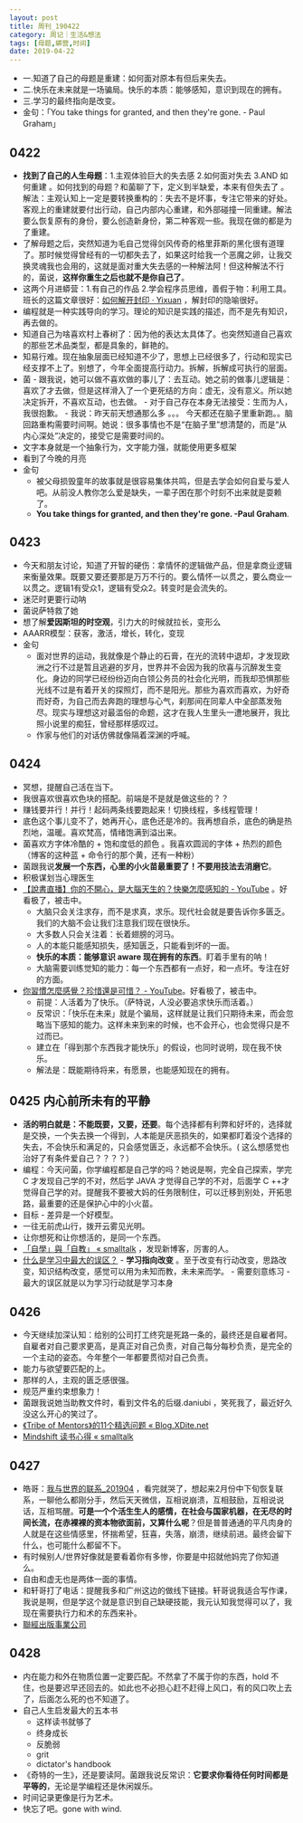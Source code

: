 ```yaml
---
layout: post
title: 周刊_190422
category: 周记｜生活&想法
tags: [母题,蟒营,时间]
date: 2019-04-22
---
```


- 一.知道了自己的母题是重建：如何面对原本有但后来失去。
- 二.快乐在未来就是一场骗局。快乐的本质：能够感知，意识到现在的拥有。 
- 三.学习的最终指向是改变。
- 金句：「You take things for granted, and then they're gone. - Paul Graham」

## 0422 

- **找到了自己的人生母题**：1.主观体验巨大的失去感 2.如何面对失去 3.AND 如何重建 。如何找到的母题？和菌聊了下，定义到半缺爱，本来有但失去了 。解法：主观认知上一定是要转换重构的：失去不是坏事，专注它带来的好处。客观上的重建就要付出行动，自己内部内心重建，和外部碰撞一同重建。解法要么恢复原有的身份，要么创造新身份，第二种客观一些。我现在做的都是为了重建。
- 了解母题之后，突然知道为毛自己觉得剑风传奇的格里菲斯的黑化很有道理了。那时候觉得曾经有的一切都失去了，如果这时给我一个恶魔之卵，让我交换灵魂我也会用的，这就是面对重大失去感的一种解法阿！但这种解法不行的，菌说，**这样你重生之后也就不是你自己了**。
- 这两个月进蟒营：1.有自己的作品 2.学会程序员思维，善假于物：利用工具。班长的这篇文章很好：[如何解开封印 · Yixuan](https://yixuan.li/trivial/2016/04/22/dhamma/) ，解封印的隐喻很好。
- 编程就是一种实践导向的学习。理论的知识是实践的描述，而不是先有知识，再去做的。
- 知道自己为啥喜欢村上春树了：因为他的表达太具体了。也突然知道自己喜欢的那些艺术品类型，都是具象的，鲜艳的。
- 知易行难。现在抽象层面已经知道不少了，思想上已经很多了，行动和现实已经支撑不上了。别想了，今年全面提高行动力。拆解，拆解成可执行的层面。
- 菌
      - 跟我说，她可以做不喜欢做的事儿了：去互动。她之前的做事儿逻辑是：喜欢了才去做，但是这样滑入了一个更死结的方向：虚无，没有意义。所以她决定拆开，不喜欢互动，也去做。
      - 对于自己存在本身无法接受：生而为人，我很抱歉。
      - 我说：昨天前天想通那么多 。。。 今天都还在脑子里重新跑。。脑回路重构需要时间啊。她说：很多事情也不是“在脑子里”想清楚的，而是“从内心深处”决定的，接受它是需要时间的。
- 文字本身就是一个抽象行为，文字能力强，就能使用更多框架
- 看到了今晚的月亮
- 金句
  - 被父母损毁童年的故事就是很容易集体共鸣，但是去学会如何自爱与爱人吧。从前没人教你怎么爱是缺失，一辈子困在那个时刻不出来就是耍赖了。
  - **You take things for granted, and then they're gone. -Paul Graham**.
 
## 0423
- 今天和朋友讨论，知道了开智的硬伤：拿情怀的逻辑做产品，但是拿商业逻辑来衡量效果。既要又要还要那是万万不行的。要么情怀一以贯之，要么商业一以贯之。逻辑1有受众1，逻辑有受众2。转变时是会流失的。
- 迷茫时更要行动呐
- 菌说萨特救了她
- 想了解**爱因斯坦的时空观**，引力大的时候就拉长，变形么
- AAARR模型：获客，激活，增长，转化，变现
- 金句
  - 面对世界的运动，我就像是个静止的石膏，在光的流转中退却，才发现欧洲之行不过是暂且逃避的岁月，世界并不会因为我的欣喜与沉醉发生变化。身边的同学已经纷纷迈向白领公务员的社会化光明，而我却恐惧那些光线不过是有着开关的探照灯，而不是阳光。那些为喜欢而喜欢，为好奇而好奇，为自己而去奔跑的理想与心气，刹那间在同辈人中全部蒸发殆尽。现实与理想这对最滥俗的命题，这才在我人生里头一遭地展开，我比照小说里的痴狂，曾经那样感叹过。
  - 作家与他们的对话仿佛就像隔着深渊的呼喊。
    
## 0424
- 冥想，提醒自己活在当下。
- 我很喜欢很喜欢色块的搭配。前端是不是就是做这些的？？
- 赚钱要并行！并行！起码两条线要跑起来！切换线程，多线程管理！
- 底色这个事儿变不了，她再开心，底色还是冷的。我再想自杀，底色的确是热烈地，温暖。喜欢梵高，情绪饱满到溢出来。
- 菌喜欢方字体冷酷的 + 饱和度低的颜色 。我喜欢圆润的字体 + 热烈的颜色（博客的这种蓝 + 命令行的那个黄，还有一种粉）
- 菌跟我说**发展一个东西，心里的小火苗最重要了！不要用技法去消磨它**。
- 积极谋划当心理医生
- [【說書直播】你的不開心，是大腦天生的？快樂怎麼感知的 - YouTube](https://www.youtube.com/watch?v=fnQHZxh_--A) 。好看极了，被击中。
    - 大脑只会关注求存，而不是求真，求乐。现代社会就是要告诉你多匮乏。我们的大脑不会让我们注意我们现在很快乐。
    - 大多数人只会关注着：长着翅膀的河马。
    - 人的本能只能感知损失，感知匮乏，只能看到坏的一面。
    - **快乐的本质：能够意识 aware 现在拥有的东西**。盯着手里有的呐！
    - 大脑需要训练觉知的能力：每一个东西都有一点好，和一点坏。专注在好的方面。
- [你習慣怎麼感覺？珍惜還是可惜？ - YouTube](https://www.youtube.com/watch?v=LbCBPrLRh64)。好看极了，被击中。
    - 前提：人活着为了快乐。（萨特说，人没必要追求快乐而活着。）
    - 反常识：「快乐在未来」就是个骗局，这样就是让我们只期待未来，而会忽略当下感知的能力。这样未来到来的时候，也不会开心，也会觉得只是不过而已。
    - 建立在「得到那个东西我才能快乐」的假设，也同时说明，现在我不快乐。
    - 解法是：既能期待将来，有愿景，也能感知现在的拥有。
    
## 0425 内心前所未有的平静
- **活的明白就是：不能既要，又要，还要**。每个选择都有利弊和好坏的，选择就是交换，一个失去换一个得到，人本能是厌恶损失的，如果都盯着没个选择的失去，不会快乐和满足的，只会感觉匮乏，永远都不会快乐。( 这么想感觉也治好了有条件爱自己？？？？）
- 编程：今天问菌，你学编程都是自己学的吗？她说是啊，完全自己探索，学完 C 才发现自己学的不对，然后学 JAVA  才觉得自己学的不对，后面学 C ++才觉得自己学的对。提醒我不要被大妈的任务限制住，可以迁移到别处，开拓思路，最重要的还是保护心中的小火苗。
- 目标 - 差异是一个好模型。
- 一往无前虎山行，拨开云雾见光明。
- 让你想死和让你想活的，是同一个东西。
- [「自學」與「自教」 « smalltalk](http://smalltalk.xdite.net/posts/773510-self-learn-and-self-teach)  ，发现新博客，厉害的人。
- [什么是学习中最大的误区？](https://mp.weixin.qq.com/s/ns2zeMG_ZqZryDmdNnN-HA)
      - **学习指向改变** 。至于改变有行动改变，思路改变，知识结构改变，感觉可以用为未知而教，未未来而学。
      - 需要刻意练习
      - 最大的误区就是以为学习行动就是学习本身
      
## 0426 
- 今天继续加深认知：给别的公司打工终究是死路一条的，最终还是自雇者阿。自雇者对自己要求更高，是真正对自己负责，对自己每分每秒负责，是完全的一个主动的姿态。今年整个一年都要贯彻对自己负责。
- 能力与欲望要匹配的上。
- 那样的人，主观的匮乏感很强。
- 规范严重约束想象力！
- 菌跟我说她当助教文件时，看到文件名的后缀.daniubi ，笑死我了，最近好久没这么开心的笑过了。
- [《Tribe of Mentors》的11个精选问题 « Blog.XDite.net](http://blog.xdite.net/posts/2019/04/19/11-selected-questions-of-tribe-of-mentors-april)
- [Mindshift 读书心得 « smalltalk](http://smalltalk.xdite.net/posts/7817178-mindshift-reading-thoughts)

## 0427
- 皓哥：[我与世界的联系_201904](https://www.youtube.com/watch?v=uvPfkIdxGtQ&feature=youtu.be) ，看完就哭了，想起来2月份中下旬恢复联系，一聊他么都刚分手，然后天天微信，互相说崩溃，互相鼓励，互相说说话，互相骂醒。**可是一个个活生生人的感情，在社会与国家机器，在无尽的时间长流，在赤裸裸的资本物欲面前，又算什么呢**？但是普普通通的平凡肉身的人就是在这些情感里，怀揣希望，狂喜，失落，崩溃，继续前进。最终会留下什么，也可能什么都留不下。
- 有时候别人/世界好像就是要看着你有多惨，你要是中招就他妈完了你知道么。
- 自由和虚无也是两体一面的事情。
- 和轩哥打了电话：提醒我多和广州这边的做线下链接。轩哥说我适合写作课，我说是啊，但是学这个就是意识到自己缺硬技能，我元认知我觉得可以了，我现在需要执行力和术的东西来补。
- [聯經出版事業公司](https://www.linkingbooks.com.tw/LNB/SearchBook.aspx?ID=&text=%e7%99%bd%e8%89%b2%e5%b7%a8%e5%a1%94)

##  0428
- 内在能力和外在物质位置一定要匹配。不然拿了不属于你的东西，hold 不住，也是要迟早还回去的。如此也不必担心赶不赶得上风口，有的风口吹上去了，后面怎么死的也不知道了。
-  自己人生启发最大的五本书
   -  这样读书就够了
   -  终身成长
   -  反脆弱
   -  grit 
   -  dictator's handbook
- 《奇特的一生》，还是要读阿。菌跟我说反常识：**它要求你看待任何时间都是平等的**，无论是学编程还是休闲娱乐。
- 时间记录更像是行为艺术。
- 快忘了吧。gone with wind.




